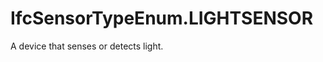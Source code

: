 IfcSensorTypeEnum.LIGHTSENSOR
=============================
A device that senses or detects light.


